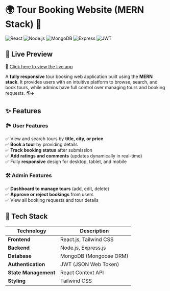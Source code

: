 # 🌍 Tour Booking Website (MERN Stack) 🚀


![React](https://img.shields.io/badge/Frontend-React-blue?logo=react)
![Node.js](https://img.shields.io/badge/Backend-Node.js-green?logo=node.js)
![MongoDB](https://img.shields.io/badge/Database-MongoDB-brightgreen?logo=mongodb)
![Express](https://img.shields.io/badge/Framework-Express-black?logo=express)
![JWT](https://img.shields.io/badge/Auth-JWT-orange?logo=jsonwebtokens)

## 🚀 Live Preview
🔗 [Click here to view the live app](https://tour-booking-frontend.onrender.com)

A **fully responsive** tour booking web application built using the **MERN stack**. It provides users with an intuitive platform to browse, search, and book tours, while admins have full control over managing tours and booking requests. 🌎✈️  

## ✨ Features

### 🏞 **User Features**  
✅ View and search tours by **title, city, or price**  
✅ **Book a tour** by providing details  
✅ **Track booking status** after submission  
✅ **Add ratings and comments** (updates dynamically in real-time)  
✅ Fully **responsive** design for desktop, tablet, and mobile  

### 🛠️ **Admin Features**  
✅ **Dashboard to manage tours** (add, edit, delete)  
✅ **Approve or reject bookings** from users  
✅ View all booking requests and tour details  

## 🚀 Tech Stack

| Technology | Description |
|------------|------------|
| **Frontend** | React.js, Tailwind CSS |
| **Backend** | Node.js, Express.js |
| **Database** | MongoDB (Mongoose ORM) |
| **Authentication** | JWT (JSON Web Token) |
| **State Management** | React Context API |
| **Styling** | Tailwind CSS |





